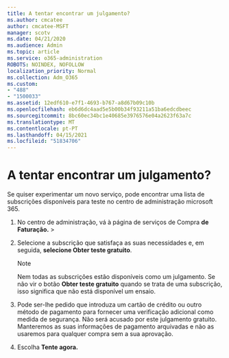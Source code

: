 ```yaml
---
title: A tentar encontrar um julgamento?
ms.author: cmcatee
author: cmcatee-MSFT
manager: scotv
ms.date: 04/21/2020
ms.audience: Admin
ms.topic: article
ms.service: o365-administration
ROBOTS: NOINDEX, NOFOLLOW
localization_priority: Normal
ms.collection: Adm_O365
ms.custom:
- "488"
- "1500033"
ms.assetid: 12edf610-e7f1-4693-b767-a8d67b09c10b
ms.openlocfilehash: eb6d6dc4aad5e5b00b34f93211a51ba6edcdbeec
ms.sourcegitcommit: 8bc60ec34bc1e40685e3976576e04a2623f63a7c
ms.translationtype: MT
ms.contentlocale: pt-PT
ms.lasthandoff: 04/15/2021
ms.locfileid: "51834706"
---
```

# <a name="trying-to-find-a-trial"></a>A tentar encontrar um julgamento?

Se quiser experimentar um novo serviço, pode encontrar uma lista de subscrições disponíveis para teste no centro de administração microsoft 365.
  
1. No centro de administração, vá à página de serviços de Compra **de Faturação.** \> [](https://go.microsoft.com/fwlink/p/?linkid=868433)

2. Selecione a subscrição que satisfaça as suas necessidades e, em seguida,  **selecione Obter teste gratuito**.

    > [!NOTE]
    > Nem todas as subscrições estão disponíveis como um julgamento. Se não vir o botão **Obter teste gratuito** quando se trata de uma subscrição, isso significa que não está disponível um ensaio.
  
3. Pode ser-lhe pedido que introduza um cartão de crédito ou outro método de pagamento para fornecer uma verificação adicional como medida de segurança. Não será acusado por este julgamento gratuito. Manteremos as suas informações de pagamento arquivadas e não as usaremos para qualquer compra sem a sua aprovação.

4. Escolha **Tente agora.**